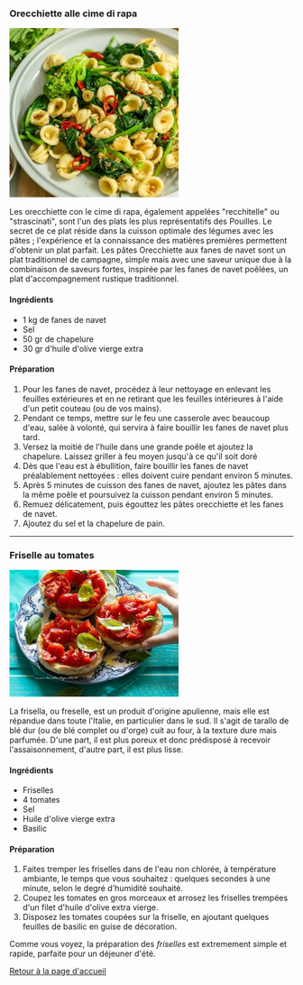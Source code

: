 ### Orecchiette alle cime di rapa

![alt text](orecchiette-con-cime-di-rapa-recipe.jpg)

Les orecchiette con le cime di rapa, également appelées "recchitelle" ou "strascinati", sont l'un des plats les plus représentatifs des 
Pouilles. Le secret de ce plat réside dans la cuisson optimale des légumes avec les pâtes ; l'expérience et la connaissance des matières 
premières permettent d'obtenir un plat parfait. Les pâtes Orecchiette aux fanes de navet sont un plat traditionnel de campagne, simple mais 
avec une saveur unique due à la combinaison de saveurs fortes, inspirée par les fanes de navet poêlées, un plat d'accompagnement rustique 
traditionnel.

#### Ingrédients
- 1 kg de fanes de navet
- Sel
- 50 gr de chapelure
- 30 gr d'huile d'olive vierge extra

#### Préparation
1. Pour les fanes de navet, procédez à leur nettoyage en enlevant les feuilles extérieures et en ne retirant que les feuilles intérieures à l'aide d'un petit couteau (ou de vos mains).
3. Pendant ce temps, mettre sur le feu une casserole avec beaucoup d'eau, salée à volonté, qui servira à faire bouillir les fanes de navet
plus tard.
4. Versez la moitié de l'huile dans une grande poêle et ajoutez la chapelure. Laissez griller à feu moyen jusqu'à ce qu'il soit doré
5. Dès que l'eau est à ébullition, faire bouillir les fanes de navet préalablement nettoyées : elles doivent cuire pendant environ 5 
minutes.
6. Après 5 minutes de cuisson des fanes de navet, ajoutez les pâtes dans la même poêle et poursuivez la cuisson pendant environ 5 minutes.
7. Remuez délicatement, puis égouttez les pâtes orecchiette et les fanes de navet.
8. Ajoutez du sel et la chapelure de pain.

------------------------------------------------------------------------------------------------------------------------------------------

### Friselle au tomates

![alt text](Friselle-con-pomodorini.jpg)

La frisella, ou freselle, est un produit d'origine apulienne, mais elle est répandue dans toute l'Italie, en particulier dans le sud. Il 
s'agit de tarallo de blé dur (ou de blé complet ou d'orge) cuit au four, à la texture dure mais parfumée. D'une part, il est plus poreux 
et donc prédisposé à recevoir l'assaisonnement, d'autre part, il est plus lisse.

#### Ingrédients 
- Friselles
- 4 tomates
- Sel
- Huile d'olive vierge extra
- Basilic

#### Préparation
1. Faites tremper les friselles dans de l'eau non chlorée, à température ambiante, le temps que vous souhaitez : quelques secondes à une
   minute, selon le degré d'humidité souhaité.
2. Coupez les tomates en gros morceaux et arrosez les friselles trempées d'un filet d'huile d'olive extra vierge.
3. Disposez les tomates coupées sur la friselle, en ajoutant quelques feuilles de basilic en guise de décoration.

Comme vous voyez, la préparation des _friselles_ est extremement simple et rapide, parfaite pour un déjeuner d'été. 

[Retour à la page d'accueil](README.md)
